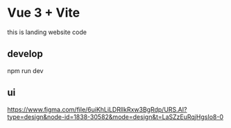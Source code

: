 # Vue 3 + Vite

this is landing website code

## develop

npm run dev

## ui
https://www.figma.com/file/6uiKhLiLDRllkRxw3BgRdp/URS.AI?type=design&node-id=1838-30582&mode=design&t=LaSZzEuRqjHgsIo8-0
